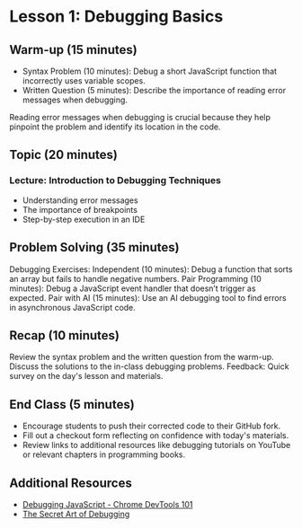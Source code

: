 # Lesson 1: Debugging Basics

## Warm-up (15 minutes)

- Syntax Problem (10 minutes): Debug a short JavaScript function that incorrectly uses variable scopes.
- Written Question (5 minutes): Describe the importance of reading error messages when debugging.

Reading error messages when debugging is crucial because they help pinpoint the problem and identify its location in the code.

## Topic (20 minutes)

### Lecture: Introduction to Debugging Techniques

- Understanding error messages
- The importance of breakpoints
- Step-by-step execution in an IDE

## Problem Solving (35 minutes)

Debugging Exercises:
Independent (10 minutes): Debug a function that sorts an array but fails to handle negative numbers.
Pair Programming (10 minutes): Debug a JavaScript event handler that doesn’t trigger as expected.
Pair with AI (15 minutes): Use an AI debugging tool to find errors in asynchronous JavaScript code.

## Recap (10 minutes)

Review the syntax problem and the written question from the warm-up.
Discuss the solutions to the in-class debugging problems.
Feedback: Quick survey on the day's lesson and materials.

## End Class (5 minutes)

- Encourage students to push their corrected code to their GitHub fork.
- Fill out a checkout form reflecting on confidence with today's materials.
- Review links to additional resources like debugging tutorials on YouTube or relevant chapters in programming books.

## Additional Resources

- [Debugging JavaScript - Chrome DevTools 101](https://developer.chrome.com/docs/devtools/javascript)
- [The Secret Art of Debugging](https://dev.to/dotnet/the-secret-art-of-debugging-1lfi)

